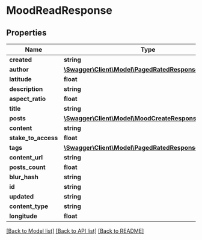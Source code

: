 # MoodReadResponse

## Properties
Name | Type | Description | Notes
------------ | ------------- | ------------- | -------------
**created** | **string** |  | [optional] 
**author** | [**\Swagger\Client\Model\PagedRatedResponsePostAuthor**](PagedRatedResponsePostAuthor.md) |  | [optional] 
**latitude** | **float** |  | [optional] 
**description** | **string** |  | [optional] 
**aspect_ratio** | **float** |  | [optional] 
**title** | **string** |  | [optional] 
**posts** | [**\Swagger\Client\Model\MoodCreateResponsePosts[]**](MoodCreateResponsePosts.md) |  | [optional] 
**content** | **string** |  | [optional] 
**stake_to_access** | **float** |  | [optional] 
**tags** | [**\Swagger\Client\Model\PagedRatedResponsePostTags[]**](PagedRatedResponsePostTags.md) |  | [optional] 
**content_url** | **string** |  | [optional] 
**posts_count** | **float** |  | [optional] 
**blur_hash** | **string** |  | [optional] 
**id** | **string** |  | [optional] 
**updated** | **string** |  | [optional] 
**content_type** | **string** |  | [optional] 
**longitude** | **float** |  | [optional] 

[[Back to Model list]](../README.md#documentation-for-models) [[Back to API list]](../README.md#documentation-for-api-endpoints) [[Back to README]](../README.md)


